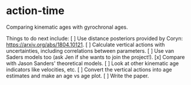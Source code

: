 # action-time
Comparing kinematic ages with gyrochronal ages.

Things to do next include:
[ ] Use distance posteriors provided by Coryn:
https://arxiv.org/abs/1804.10121.
[ ] Calculate vertical actions with uncertainties, including correlations
between parameters.
[ ] Use van Saders models too (ask Jen if she wants to join the project!).
[x] Compare with Jason Sanders' theoretical models.
[ ] Look at other kinematic age indicators like velocities, etc.
[ ] Convert the vertical actions into age estimates and make an age vs age
plot.
[ ] Write the paper.
